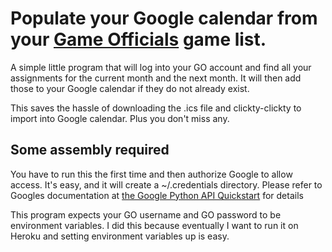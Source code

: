 # Populate your Google calendar from your [Game Officials](http://www.gameofficials.net) game list.

A simple little program that will log into your GO account and find all your assignments for the current month and the next month.  It will then add those to your Google calendar if they do not already exist.

This saves the hassle of downloading the .ics file and clickty-clickty to import into Google calendar.  Plus you don't miss any.

## Some assembly required

You have to run this the first time and then authorize Google to allow access.  It's easy, and it will create a ~/.credentials directory.  Please refer to Googles documentation at [the Google Python API Quickstart](https://developers.google.com/google-apps/calendar/quickstart/python) for details

This program expects your GO username and GO password to be environment variables.  I did this because eventually I want to run it on Heroku and setting environment variables up is easy.